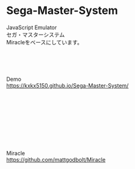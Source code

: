 # Sega-Master-System 
JavaScript Emulator  
セガ・マスターシステム  
Miracleをベースにしています。

<br><br><br>

Demo  
https://kxkx5150.github.io/Sega-Master-System/

<br><br><br>

<br><br><br><br>

Miracle  
https://github.com/mattgodbolt/Miracle

